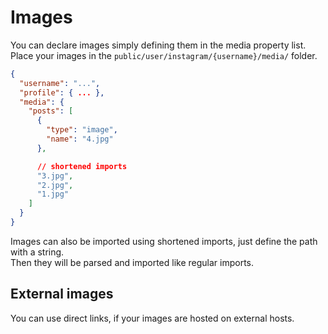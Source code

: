 # Images

You can declare images simply defining them in the media property list.  
Place your images in the `public/user/instagram/{username}/media/` folder.

```json
{
  "username": "...",
  "profile": { ... },
  "media": {
    "posts": [
      {
        "type": "image",
        "name": "4.jpg"
      },

      // shortened imports
      "3.jpg",
      "2.jpg",
      "1.jpg"
    ]
  }
}
```

Images can also be imported using shortened imports, just define the path with a string.  
Then they will be parsed and imported like regular imports.

## External images

You can use direct links, if your images are hosted on external hosts.